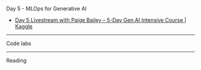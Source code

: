Day 5 - MLOps for Generative AI
* [Day 5 Livestream with Paige Bailey – 5-Day Gen AI Intensive Course | Kaggle](https://www.youtube.com/live/uCFW0i9xrBc?si=JY8wH8ekGptuy5YR)

- - - -

Code labs

- - - -

Reading
